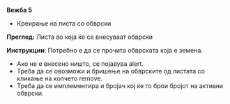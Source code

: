 **Вежба 5**
- Креирање на листа со обврски

**Преглед:** Листа во која ќе се внесуваат обврски 

**Инструкции**:  Потребно е да се прочита обврската која е земена.
- Ако не е внесено ништо, се појавува alert.
- Треба да се овозможи и бришење на обврските од листата со кликање на копчето remove.
- Треба да се имплементира и бројач кој ќе го брои бројот на активни обврски.
